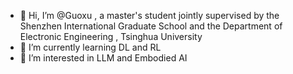 - 👋 Hi, I’m @Guoxu , a master's student jointly supervised by the Shenzhen International Graduate School and the Department of Electronic Engineering , Tsinghua University 
- 🌱 I’m currently learning DL and RL
- 👀 I’m interested in LLM and Embodied AI


<!---
Guoxu1233/Guoxu1233 is a ✨ special ✨ repository because its `README.md` (this file) appears on your GitHub profile.
You can click the Preview link to take a look at your changes.
--->
